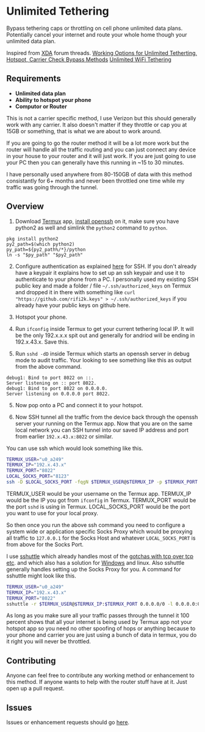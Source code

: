 # Unlimited Tethering

Bypass tethering caps or throttling on cell phone unlimited data plans. Potentially cancel your internet and route your whole home though your unlimited data plan.

Inspired from [XDA](https://forum.xda-developers.com/) forum threads.
[Working Options for Unlimited Tetherting, Hotspot, Carrier Check Bypass Methods](https://forum.xda-developers.com/showthread.php?t=3825144)
[Unlimited WiFi Tethering](https://forum.xda-developers.com/showthread.php?t=2914057)

## Requirements

* **Unlimited data plan**
* **Ability to hotspot your phone**
* **Computor or Router**

This is not a carrier specific method, I use Verizon but this should generally work with any carrier. It also doesn't matter if they throttle or cap you at 15GB or something, that is what we are about to work around.

If you are going to go the router method it will be a lot more work but the router will handle all the traffic routing and you can just connect any device in your house to your router and it will just work. If you are just going to use your PC then you can generally have this running in ~15 to 30 minutes.

I have personally used anywhere from 80-150GB of data with this method consistantly for 6+ months and never been throttled one time while my traffic was going through the tunnel.

## Overview

1) Download [Termux](https://termux.com/) app, [install openssh](https://wiki.termux.com/wiki/Remote_Access) on it, make sure you have python2 as well and simlink the `python2` command to `python`.

```
pkg install python2
py2_path=$(which python2)
py_path=${py2_path%/*}/python
ln -s "$py_path" "$py2_path"
```

2) Configure authentication as explained [here](https://wiki.termux.com/wiki/Remote_Access) for SSH. If you don't already have a keypair it explains how to set up an ssh keypair and use it to authenticate to your phone from a PC. I personally used my existing SSH public key and made a folder / file `~/.ssh/authorized_keys` on Termux and dropped it in there with something like `curl "https://github.com/rifi2k.keys" > ~/.ssh/authorized_keys` if you already have your public keys on github here.

2) Hotspot your phone.

3) Run `ifconfig` inside Termux to get your current tethering local IP. It will be the only 192.x.x.x spit out and generally for andriod will be ending in 192.x.43.x. Save this.

4) Run `sshd -dD` inside Termux which starts an openssh server in debug mode to audit traffic. Your looking to see something like this as output from the above command.

```
debug1: Bind to port 8022 on ::.
Server listening on :: port 8022.
debug1: Bind to port 8022 on 0.0.0.0.
Server listening on 0.0.0.0 port 8022.
```

5) Now pop onto a PC and connect it to your hotspot.

6) Now SSH tunnel all the traffic from the device back through the openssh server your running on the Termux app. Now that you are on the same local network you can SSH tunnel into our saved IP address and port from earlier `192.x.43.x:8022` or similar.

You can use ssh which would look something like this.

```bash
TERMUX_USER="u0_a249"
TERMUX_IP="192.x.43.x"
TERMUX_PORT="8022"
LOCAL_SOCKS_PORT="8123"
ssh -D $LOCAL_SOCKS_PORT -fqgN $TERMUX_USER@$TERMUX_IP -p $TERMUX_PORT
```

TERMUX_USER would be your username on the Termux app.
TERMUX_IP would be the IP you got from `ifconfig` in Termux.
TERMUX_PORT would be the port `sshd` is using in Termux.
LOCAL_SOCKS_PORT would be the port you want to use for your local proxy.

So then once you run the above ssh command you need to configure a system wide or application specific Socks Proxy which would be proxying all traffic to `127.0.0.1` for the Socks Host and whatever `LOCAL_SOCKS_PORT` is from above for the Socks Port.

I use [sshuttle](https://github.com/sshuttle/sshuttle) which already handles most of the [gotchas with tcp over tcp etc](https://sshuttle.readthedocs.io/en/stable/how-it-works.html). and which also has a solution for [Windows](https://sshuttle.readthedocs.io/en/stable/windows.html) and linux. Also sshuttle generally handles setting up the Socks Proxy for you. A command for sshuttle might look like this.

```bash
TERMUX_USER="u0_a249"
TERMUX_IP="192.x.43.x"
TERMUX_PORT="8022"
sshuttle -r $TERMUX_USER@$TERMUX_IP:$TERMUX_PORT 0.0.0.0/0 -l 0.0.0.0:0
```

As long as you make sure all your traffic passes through the tunnel it 100 percent shows that all your internet is being used by Termux app not your hotspot app so you need no other spoofing of hops or anything because to your phone and carrier you are just using a bunch of data in termux, you do it right you will never be throttled.

## Contributing

Anyone can feel free to contribute any working method or enhancement to this method. If anyone wants to help with the router stuff have at it. Just open up a pull request.

## Issues

Issues or enhancement requests should go [here](https://github.com/RiFi2k/unlimited-tethering/issues).
